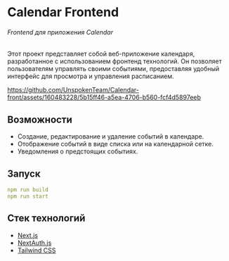 # Calendar Frontend

###### Frontend для приложения Calendar

 Этот проект представляет собой веб-приложение календаря, разработанное с использованием фронтенд технологий. Он позволяет пользователям управлять своими событиями, предоставляя удобный интерфейс для просмотра и управления расписанием.


https://github.com/UnspokenTeam/Calendar-front/assets/160483228/5b15ff46-a5ea-4706-b560-fcf4d5897eeb


## Возможности

- Создание, редактирование и удаление событий в календаре.
- Отображение событий в виде списка или на календарной сетке.
- Уведомления о предстоящих событиях.

## Запуск

```yaml
npm run build
npm run start
```
## Стек технологий

- [Next.js](https://nextjs.org)
- [NextAuth.js](https://next-auth.js.org)
- [Tailwind CSS](https://tailwindcss.com)
